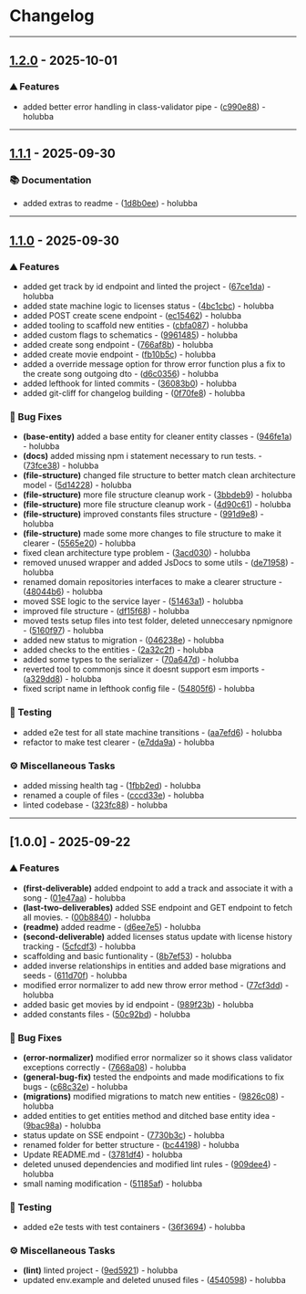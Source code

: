 # Changelog
---
## [1.2.0](https://github.com/holubba/fullstack-engineer-music-licensing-workflow-challenge/compare/v1.2.0..v1.1.1) - 2025-10-01

### ⛰️  Features

- added better error handling in class-validator pipe - ([c990e88](https://github.com/holubba/fullstack-engineer-music-licensing-workflow-challenge/commits/c990e8802208933511884b34bbe83699a0043771)) - holubba

---
## [1.1.1](https://github.com/holubba/fullstack-engineer-music-licensing-workflow-challenge/compare/v1.1.1..v1.1.0) - 2025-09-30

### 📚 Documentation

- added extras to readme - ([1d8b0ee](https://github.com/holubba/fullstack-engineer-music-licensing-workflow-challenge/commits/1d8b0eeb95690b6a596a6993e21e3f56eb596d30)) - holubba

---
## [1.1.0](https://github.com/holubba/fullstack-engineer-music-licensing-workflow-challenge/compare/v1.1.0..v1.0.0) - 2025-09-30

### ⛰️  Features

- added get track by id endpoint and linted the project - ([67ce1da](https://github.com/holubba/fullstack-engineer-music-licensing-workflow-challenge/commits/67ce1da213e7d1225fae81ee67ce25ce24cf39df)) - holubba
- added state machine logic to licenses status - ([4bc1cbc](https://github.com/holubba/fullstack-engineer-music-licensing-workflow-challenge/commits/4bc1cbc92ba9cce911b202720dfbc23dc5566f53)) - holubba
- added POST create scene endpoint - ([ec15462](https://github.com/holubba/fullstack-engineer-music-licensing-workflow-challenge/commits/ec154625c3c4b2a11f76a28c4d2776eb46c9fd62)) - holubba
- added tooling to scaffold new entities - ([cbfa087](https://github.com/holubba/fullstack-engineer-music-licensing-workflow-challenge/commits/cbfa087610c66d31f430705908bb68e8f59dfec8)) - holubba
- added custom flags to schematics - ([9961485](https://github.com/holubba/fullstack-engineer-music-licensing-workflow-challenge/commits/9961485d718fbe9d8a337daaf75c3c2dc1a2a4b5)) - holubba
- added create song endpoint - ([766af8b](https://github.com/holubba/fullstack-engineer-music-licensing-workflow-challenge/commits/766af8bb78060e86c2c137ae3b6b0672c5f8fef4)) - holubba
- added create movie endpoint - ([fb10b5c](https://github.com/holubba/fullstack-engineer-music-licensing-workflow-challenge/commits/fb10b5ca0bb8b36e1fc8a957364a1ac2e5db027b)) - holubba
- added a override message option for throw error function plus a fix to the create song outgoing dto - ([d6c0356](https://github.com/holubba/fullstack-engineer-music-licensing-workflow-challenge/commits/d6c0356198c6f826fc1c6adfdc4a1429ce29d926)) - holubba
- added lefthook for linted commits - ([36083b0](https://github.com/holubba/fullstack-engineer-music-licensing-workflow-challenge/commits/36083b0a2ec989c659a81646fbfeb898e556f726)) - holubba
- added git-cliff for changelog building - ([0f70fe8](https://github.com/holubba/fullstack-engineer-music-licensing-workflow-challenge/commits/0f70fe84eca9e0e69c889a78541ea44b4cdb3cd6)) - holubba

### 🐛 Bug Fixes

- **(base-entity)** added a base entity for cleaner entity classes - ([946fe1a](https://github.com/holubba/fullstack-engineer-music-licensing-workflow-challenge/commits/946fe1a6d79c7599ff887bebdfff8de585c1e411)) - holubba
- **(docs)** added missing npm i statement necessary to run tests. - ([73fce38](https://github.com/holubba/fullstack-engineer-music-licensing-workflow-challenge/commits/73fce380fa6d096c9380227d69bee809785842d1)) - holubba
- **(file-structure)** changed file structure to better match clean architecture model - ([5d14228](https://github.com/holubba/fullstack-engineer-music-licensing-workflow-challenge/commits/5d142280a9fd3a93d11df8b5ef346750aa510f4e)) - holubba
- **(file-structure)** more file structure cleanup work - ([3bbdeb9](https://github.com/holubba/fullstack-engineer-music-licensing-workflow-challenge/commits/3bbdeb958caab503b5186e013d1b7ba2facd3ee6)) - holubba
- **(file-structure)** more file structure cleanup work - ([4d90c61](https://github.com/holubba/fullstack-engineer-music-licensing-workflow-challenge/commits/4d90c61c4c8a8a5ac71ec84400e37a5f8f435722)) - holubba
- **(file-structure)** improved constants files structure - ([991d9e8](https://github.com/holubba/fullstack-engineer-music-licensing-workflow-challenge/commits/991d9e867dc4dc1f948f09b46008cc8029b92cd4)) - holubba
- **(file-structure)** made some more changes to file structure to make it clearer - ([5565e20](https://github.com/holubba/fullstack-engineer-music-licensing-workflow-challenge/commits/5565e20e06cb177e287e0ada88270167a4ff3529)) - holubba
- fixed clean architecture type problem - ([3acd030](https://github.com/holubba/fullstack-engineer-music-licensing-workflow-challenge/commits/3acd0305f071c886dd134d02ec2cc1c0f4293366)) - holubba
- removed unused wrapper and added JsDocs to some utils - ([de71958](https://github.com/holubba/fullstack-engineer-music-licensing-workflow-challenge/commits/de71958eb60340fa63d7406e74e64899c85942aa)) - holubba
- renamed domain repositories interfaces to make a clearer structure - ([48044b6](https://github.com/holubba/fullstack-engineer-music-licensing-workflow-challenge/commits/48044b6c6f65a9fd036a89c5437c66eca62cff2c)) - holubba
- moved SSE logic to the service layer - ([51463a1](https://github.com/holubba/fullstack-engineer-music-licensing-workflow-challenge/commits/51463a1bbbfdd763ba2f906527bc4395816b8cf6)) - holubba
- improved file structure - ([df15f68](https://github.com/holubba/fullstack-engineer-music-licensing-workflow-challenge/commits/df15f689f4c8849da30365000dc3c06fa4ef7387)) - holubba
- moved tests setup files into test folder, deleted unneccesary npmignore - ([5160f97](https://github.com/holubba/fullstack-engineer-music-licensing-workflow-challenge/commits/5160f9784283bbcd126b149606e3afffb48f1581)) - holubba
- added new status to migration - ([046238e](https://github.com/holubba/fullstack-engineer-music-licensing-workflow-challenge/commits/046238e11a0256ef26d0ed3a5c72f744af9fd83f)) - holubba
- added checks to the entities - ([2a32c2f](https://github.com/holubba/fullstack-engineer-music-licensing-workflow-challenge/commits/2a32c2fde284510d9749259d214653fbe928c506)) - holubba
- added some types to the serializer - ([70a647d](https://github.com/holubba/fullstack-engineer-music-licensing-workflow-challenge/commits/70a647dd00de6aa07332bc4cac5ae80e1c206bcd)) - holubba
- reverted tool to commonjs since it doesnt support esm imports - ([a329dd8](https://github.com/holubba/fullstack-engineer-music-licensing-workflow-challenge/commits/a329dd8da64f53b2e6b5df22ae9f3d1088f614ad)) - holubba
- fixed script name in lefthook config file - ([54805f6](https://github.com/holubba/fullstack-engineer-music-licensing-workflow-challenge/commits/54805f6ab8c3f326badc3bff1e99027d497ae09d)) - holubba

### 🧪 Testing

- added e2e test for all state machine transitions - ([aa7efd6](https://github.com/holubba/fullstack-engineer-music-licensing-workflow-challenge/commits/aa7efd6cc2e4118094835cf53aae30861f0db6a0)) - holubba
- refactor to make test clearer - ([e7dda9a](https://github.com/holubba/fullstack-engineer-music-licensing-workflow-challenge/commits/e7dda9a1e0a5d3df4d7b8eb71c66b3a8931d57a1)) - holubba

### ⚙️ Miscellaneous Tasks

- added missing health tag - ([1fbb2ed](https://github.com/holubba/fullstack-engineer-music-licensing-workflow-challenge/commits/1fbb2edcf7e1402e3f6068ad940e3831919bfa52)) - holubba
- renamed a couple of files - ([cccd33e](https://github.com/holubba/fullstack-engineer-music-licensing-workflow-challenge/commits/cccd33eec39dc459a55d6f631cab729a61ed5d5a)) - holubba
- linted codebase - ([323fc88](https://github.com/holubba/fullstack-engineer-music-licensing-workflow-challenge/commits/323fc88ec9c297ec182853a8c70fbb129d01c263)) - holubba

---
## [1.0.0] - 2025-09-22

### ⛰️  Features

- **(first-deliverable)** added endpoint to add a track and associate it with a song - ([01e47aa](https://github.com/holubba/fullstack-engineer-music-licensing-workflow-challenge/commits/01e47aab0acca47d71e4f25096e257ed74e5b959)) - holubba
- **(last-two-deliverables)** added SSE endpoint and GET endpoint to fetch all movies. - ([00b8840](https://github.com/holubba/fullstack-engineer-music-licensing-workflow-challenge/commits/00b8840422141efa95637231453bc587d69027ac)) - holubba
- **(readme)** added readme - ([d6ee7e5](https://github.com/holubba/fullstack-engineer-music-licensing-workflow-challenge/commits/d6ee7e5193dd71c02ade16f208aea0afc938ec9b)) - holubba
- **(second-deliverable)** added licenses status update with license history tracking - ([5cfcdf3](https://github.com/holubba/fullstack-engineer-music-licensing-workflow-challenge/commits/5cfcdf3953dbd7e13b2af348a74ad44bb3bf8e14)) - holubba
- scaffolding and basic funtionality - ([8b7ef53](https://github.com/holubba/fullstack-engineer-music-licensing-workflow-challenge/commits/8b7ef53925e77ce81b6fb038c97958390a56be55)) - holubba
- added inverse relationships in entities and added base migrations and seeds - ([611d70f](https://github.com/holubba/fullstack-engineer-music-licensing-workflow-challenge/commits/611d70fef540b654bcd0aa42152aa698fb6c644b)) - holubba
- modified error normalizer to add new throw error method - ([77cf3dd](https://github.com/holubba/fullstack-engineer-music-licensing-workflow-challenge/commits/77cf3dd825601c885ee67b1414b375e0f51e4935)) - holubba
- added basic get movies by id endpoint - ([989f23b](https://github.com/holubba/fullstack-engineer-music-licensing-workflow-challenge/commits/989f23b91e921e3c937763f28c79948db6a66ca5)) - holubba
- added constants files - ([50c92bd](https://github.com/holubba/fullstack-engineer-music-licensing-workflow-challenge/commits/50c92bdef2276a1aff9300de35cd9c11811437c7)) - holubba

### 🐛 Bug Fixes

- **(error-normalizer)** modified error normalizer so it shows class validator exceptions correctly - ([7668a08](https://github.com/holubba/fullstack-engineer-music-licensing-workflow-challenge/commits/7668a08a7b7874124bd35e24af8f76f98c72d4c0)) - holubba
- **(general-bug-fix)** tested the endpoints and made modifications to fix bugs - ([c68c32e](https://github.com/holubba/fullstack-engineer-music-licensing-workflow-challenge/commits/c68c32e6523912555268f9d5eae1efe893430929)) - holubba
- **(migrations)** modified migrations to match new entities - ([9826c08](https://github.com/holubba/fullstack-engineer-music-licensing-workflow-challenge/commits/9826c08654985e65d2806f81d93a5441a75b6932)) - holubba
- added entities to get entities method and ditched base entity idea - ([9bac98a](https://github.com/holubba/fullstack-engineer-music-licensing-workflow-challenge/commits/9bac98ab1aa0e9372ee588a3bcaf4a28ac47a9b2)) - holubba
- status update on SSE endpoint - ([7730b3c](https://github.com/holubba/fullstack-engineer-music-licensing-workflow-challenge/commits/7730b3c94a8d6f8fbc268bcd4bc43bf2b29e5086)) - holubba
- renamed folder for better structure - ([bc44198](https://github.com/holubba/fullstack-engineer-music-licensing-workflow-challenge/commits/bc441980db11fd0ea8c2ab1c3b7c7fc87b8f1d87)) - holubba
- Update README.md - ([3781df4](https://github.com/holubba/fullstack-engineer-music-licensing-workflow-challenge/commits/3781df462fcee009977c5d16d47de3611d725c5c)) - holubba
- deleted unused dependencies and modified lint rules - ([909dee4](https://github.com/holubba/fullstack-engineer-music-licensing-workflow-challenge/commits/909dee414f942c75cf4182e1d81a3155f02f9469)) - holubba
- small naming modification - ([51185af](https://github.com/holubba/fullstack-engineer-music-licensing-workflow-challenge/commits/51185afd17f609ed82a0272e8dcd449a99353ae1)) - holubba

### 🧪 Testing

- added e2e tests with test containers - ([36f3694](https://github.com/holubba/fullstack-engineer-music-licensing-workflow-challenge/commits/36f3694f767463d1d23bee9e57502985caf5764c)) - holubba

### ⚙️ Miscellaneous Tasks

- **(lint)** linted project - ([9ed5921](https://github.com/holubba/fullstack-engineer-music-licensing-workflow-challenge/commits/9ed59217074189c7874e1c49ea7eb06fffad12ae)) - holubba
- updated env.example and deleted unused files - ([4540598](https://github.com/holubba/fullstack-engineer-music-licensing-workflow-challenge/commits/4540598ffae5262bc3716019d365a5e1a041cad0)) - holubba

